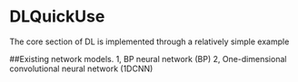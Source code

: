 # DLQuickUse
The core section of DL is implemented through a relatively simple example

##Existing network models.
1, BP neural network (BP)
2, One-dimensional convolutional neural network (1DCNN)
